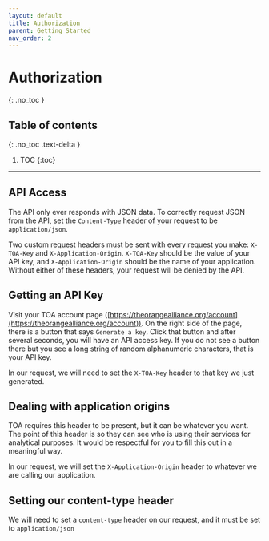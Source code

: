 ```yaml
---
layout: default
title: Authorization
parent: Getting Started
nav_order: 2
---
```


# Authorization
{: .no_toc }

## Table of contents
{: .no_toc .text-delta }

1. TOC
{:toc}

---

## API Access

The API only ever responds with JSON data. To correctly request JSON from the API, set the `Content-Type` header of your request to be `application/json`.

Two custom request headers must be sent with every request you make: `X-TOA-Key` and `X-Application-Origin`. `X-TOA-Key` should be the value of your API key, and `X-Application-Origin` should be the name of your application. Without either of these headers, your request will be denied by the API.

## Getting an API Key

Visit your TOA account page ([https://theorangealliance.org/account](https://theorangealliance.org/account)). On the right side of the page, there is a button that says `Generate a key`. Click that button and after several seconds, you will have an API access key. If you do not see a button there but you see a long string of random alphanumeric characters, that is your API key.

In our request, we will need to set the `X-TOA-Key` header to that key we just generated.

## Dealing with application origins

TOA requires this header to be present, but it can be whatever you want. The point of this header is so they can see who is using their services for analytical purposes. It would be respectful for you to fill this out in a meaningful way.

In our request, we will set the `X-Application-Origin` header to whatever we are calling our application.

## Setting our content-type header

We will need to set a `content-type` header on our request, and it must be set to `application/json`